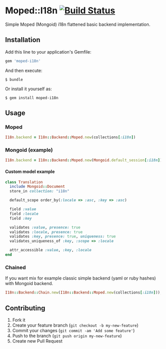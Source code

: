 # Moped::I18n [![Build Status](https://travis-ci.org/simi/moped-i18n.png?branch=master)](https://travis-ci.org/simi/moped-i18n)

Simple Moped (Mongoid) i18n flattened basic backend implementation.

## Installation

Add this line to your application's Gemfile:

```ruby 
gem 'moped-i18n'
```

And then execute:

    $ bundle

Or install it yourself as:

    $ gem install moped-i18n

## Usage

### Moped

```ruby
I18n.backend = I18n::Backend::Moped.new(collections[:i18n])
```

### Mongoid (example)
```ruby
I18n.backend = I18n::Backend::Moped.new(Mongoid.default_session[:i18n])
```

#### Custom model example
```ruby
class Translation
  include Mongoid::Document
  store_in collection: "i18n"

  default_scope order_by(:locale => :asc, :key => :asc)

  field :value
  field :locale
  field :key

  validates :value, presence: true
  validates :locale, presence: true
  validates :key, presence: true, uniqueness: true
  validates_uniqueness_of :key, :scope => :locale

  attr_accessible :value, :key, :locale
end
```

### Chained

If you want mix for example classic simple backend (yaml or ruby hashes) with Mongoid backend.

```ruby
I18n::Backend::Chain.new(I18n::Backend::Moped.new(collections[:i18n])), I18n.backend)
```

## Contributing

1. Fork it
2. Create your feature branch (`git checkout -b my-new-feature`)
3. Commit your changes (`git commit -am 'Add some feature'`)
4. Push to the branch (`git push origin my-new-feature`)
5. Create new Pull Request
